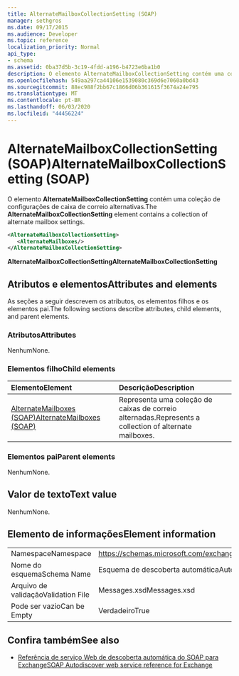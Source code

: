 ```yaml
---
title: AlternateMailboxCollectionSetting (SOAP)
manager: sethgros
ms.date: 09/17/2015
ms.audience: Developer
ms.topic: reference
localization_priority: Normal
api_type:
- schema
ms.assetid: 0ba37d5b-3c19-4fdd-a196-b4723e6ba1b0
description: O elemento AlternateMailboxCollectionSetting contém uma coleção de configurações de caixa de correio alternativas.
ms.openlocfilehash: 549aa297ca44106e1539080c369d6e7060a0bd43
ms.sourcegitcommit: 88ec988f2bb67c1866d06b361615f3674a24e795
ms.translationtype: MT
ms.contentlocale: pt-BR
ms.lasthandoff: 06/03/2020
ms.locfileid: "44456224"
---
```

# <a name="alternatemailboxcollectionsetting-soap"></a><span data-ttu-id="fa238-103">AlternateMailboxCollectionSetting (SOAP)</span><span class="sxs-lookup"><span data-stu-id="fa238-103">AlternateMailboxCollectionSetting (SOAP)</span></span>

<span data-ttu-id="fa238-104">O elemento **AlternateMailboxCollectionSetting** contém uma coleção de configurações de caixa de correio alternativas.</span><span class="sxs-lookup"><span data-stu-id="fa238-104">The **AlternateMailboxCollectionSetting** element contains a collection of alternate mailbox settings.</span></span> 
  
```XML
<AlternateMailboxCollectionSetting>
   <AlternateMailboxes/>
</AlternateMailboxCollectionSetting>
```

 <span data-ttu-id="fa238-105">**AlternateMailboxCollectionSetting**</span><span class="sxs-lookup"><span data-stu-id="fa238-105">**AlternateMailboxCollectionSetting**</span></span>
## <a name="attributes-and-elements"></a><span data-ttu-id="fa238-106">Atributos e elementos</span><span class="sxs-lookup"><span data-stu-id="fa238-106">Attributes and elements</span></span>

<span data-ttu-id="fa238-107">As seções a seguir descrevem os atributos, os elementos filhos e os elementos pai.</span><span class="sxs-lookup"><span data-stu-id="fa238-107">The following sections describe attributes, child elements, and parent elements.</span></span>
  
### <a name="attributes"></a><span data-ttu-id="fa238-108">Atributos</span><span class="sxs-lookup"><span data-stu-id="fa238-108">Attributes</span></span>

<span data-ttu-id="fa238-109">Nenhum</span><span class="sxs-lookup"><span data-stu-id="fa238-109">None.</span></span>
  
### <a name="child-elements"></a><span data-ttu-id="fa238-110">Elementos filho</span><span class="sxs-lookup"><span data-stu-id="fa238-110">Child elements</span></span>

|<span data-ttu-id="fa238-111">**Elemento**</span><span class="sxs-lookup"><span data-stu-id="fa238-111">**Element**</span></span>|<span data-ttu-id="fa238-112">**Descrição**</span><span class="sxs-lookup"><span data-stu-id="fa238-112">**Description**</span></span>|
|:-----|:-----|
|[<span data-ttu-id="fa238-113">AlternateMailboxes (SOAP)</span><span class="sxs-lookup"><span data-stu-id="fa238-113">AlternateMailboxes (SOAP)</span></span>](alternatemailboxes-soap.md) <br/> |<span data-ttu-id="fa238-114">Representa uma coleção de caixas de correio alternadas.</span><span class="sxs-lookup"><span data-stu-id="fa238-114">Represents a collection of alternate mailboxes.</span></span>  <br/> |
   
### <a name="parent-elements"></a><span data-ttu-id="fa238-115">Elementos pai</span><span class="sxs-lookup"><span data-stu-id="fa238-115">Parent elements</span></span>

<span data-ttu-id="fa238-116">Nenhum</span><span class="sxs-lookup"><span data-stu-id="fa238-116">None.</span></span>
  
## <a name="text-value"></a><span data-ttu-id="fa238-117">Valor de texto</span><span class="sxs-lookup"><span data-stu-id="fa238-117">Text value</span></span>

<span data-ttu-id="fa238-118">Nenhum</span><span class="sxs-lookup"><span data-stu-id="fa238-118">None.</span></span>
  
## <a name="element-information"></a><span data-ttu-id="fa238-119">Elemento de informações</span><span class="sxs-lookup"><span data-stu-id="fa238-119">Element information</span></span>

|||
|:-----|:-----|
|<span data-ttu-id="fa238-120">Namespace</span><span class="sxs-lookup"><span data-stu-id="fa238-120">Namespace</span></span>  <br/> |https://schemas.microsoft.com/exchange/2010/Autodiscover  <br/> |
|<span data-ttu-id="fa238-121">Nome do esquema</span><span class="sxs-lookup"><span data-stu-id="fa238-121">Schema Name</span></span>  <br/> |<span data-ttu-id="fa238-122">Esquema de descoberta automática</span><span class="sxs-lookup"><span data-stu-id="fa238-122">Autodiscover schema</span></span>  <br/> |
|<span data-ttu-id="fa238-123">Arquivo de validação</span><span class="sxs-lookup"><span data-stu-id="fa238-123">Validation File</span></span>  <br/> |<span data-ttu-id="fa238-124">Messages.xsd</span><span class="sxs-lookup"><span data-stu-id="fa238-124">Messages.xsd</span></span>  <br/> |
|<span data-ttu-id="fa238-125">Pode ser vazio</span><span class="sxs-lookup"><span data-stu-id="fa238-125">Can be Empty</span></span>  <br/> |<span data-ttu-id="fa238-126">Verdadeiro</span><span class="sxs-lookup"><span data-stu-id="fa238-126">True</span></span>  <br/> |
   
## <a name="see-also"></a><span data-ttu-id="fa238-127">Confira também</span><span class="sxs-lookup"><span data-stu-id="fa238-127">See also</span></span>

- [<span data-ttu-id="fa238-128">Referência de serviço Web de descoberta automática do SOAP para Exchange</span><span class="sxs-lookup"><span data-stu-id="fa238-128">SOAP Autodiscover web service reference for Exchange</span></span>](soap-autodiscover-web-service-reference-for-exchange.md)

